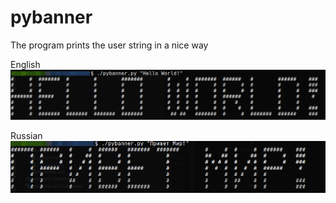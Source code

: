 # pybanner
The program prints the user string in a nice way   

English  
![example](img/example_en.png "Example")

Russian  
![example_ru](img/example_ru.png "Example_ru")
